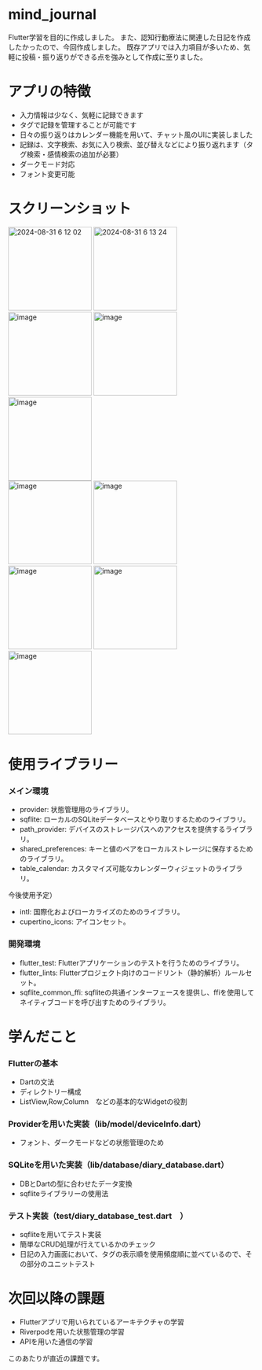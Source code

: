 # mind_journal

Flutter学習を目的に作成しました。
また、認知行動療法に関連した日記を作成したかったので、今回作成しました。
既存アプリでは入力項目が多いため、気軽に投稿・振り返りができる点を強みとして作成に至りました。

# アプリの特徴

- 入力情報は少なく、気軽に記録できます
- タグで記録を管理することが可能です
- 日々の振り返りはカレンダー機能を用いて、チャット風のUIに実装しました
- 記録は、文字検索、お気に入り検索、並び替えなどにより振り返れます（タグ検索・感情検索の追加が必要）
- ダークモード対応
- フォント変更可能

# スクリーンショット

<img width="170" alt="2024-08-31 6 12 02" src="https://github.com/user-attachments/assets/7b97c72b-233f-43af-b3cd-73407e5a865a">
<img width="170" alt="2024-08-31 6 13 24" src="https://github.com/user-attachments/assets/8afd97ef-5de6-455a-bb7c-bb4cbb97351f">
<img width="170" alt="image" src="https://github.com/user-attachments/assets/3d8d9387-bf7f-48cc-8e8b-e2acbf43831f">
<img width="170" alt="image" src="https://github.com/user-attachments/assets/00ccd1cf-b50d-40c2-a198-628f73671856">
<img width="170" alt="image" src="https://github.com/user-attachments/assets/682785d3-afa1-4d27-a27e-fa5455203280"><br>

<img width="170" alt="image" src="https://github.com/user-attachments/assets/081eccbe-fca7-47f5-adbd-d096cd8bba64">
<img width="170" alt="image" src="https://github.com/user-attachments/assets/95693a51-324d-4f89-8fd8-c327fa34c8d5">
<img width="170" alt="image" src="https://github.com/user-attachments/assets/e0cf2892-3d35-4851-b7c9-21683e5cd73c">
<img width="170" alt="image" src="https://github.com/user-attachments/assets/b7da22f7-f192-486b-b18f-0250f7531857">
<img width="170" alt="image" src="https://github.com/user-attachments/assets/2b0f01be-ee75-485b-88dd-ca409c567b1a">


# 使用ライブラリー

### メイン環境
- provider: 状態管理用のライブラリ。
- sqflite: ローカルのSQLiteデータベースとやり取りするためのライブラリ。
- path_provider: デバイスのストレージパスへのアクセスを提供するライブラリ。
- shared_preferences: キーと値のペアをローカルストレージに保存するためのライブラリ。
- table_calendar: カスタマイズ可能なカレンダーウィジェットのライブラリ。
  
今後使用予定）  
- intl: 国際化およびローカライズのためのライブラリ。
- cupertino_icons: アイコンセット。

### 開発環境
- flutter_test: Flutterアプリケーションのテストを行うためのライブラリ。
- flutter_lints: Flutterプロジェクト向けのコードリント（静的解析）ルールセット。
- sqflite_common_ffi: sqfliteの共通インターフェースを提供し、ffiを使用してネイティブコードを呼び出すためのライブラリ。

# 学んだこと

### Flutterの基本
- Dartの文法
- ディレクトリー構成
- ListView,Row,Column　などの基本的なWidgetの役割

### Providerを用いた実装（lib/model/deviceInfo.dart）
- フォント、ダークモードなどの状態管理のため

### SQLiteを用いた実装（lib/database/diary_database.dart）
- DBとDartの型に合わせたデータ変換
- sqfliteライブラリーの使用法

### テスト実装（test/diary_database_test.dart　）
- sqfliteを用いてテスト実装
- 簡単なCRUD処理が行えているかのチェック
- 日記の入力画面において、タグの表示順を使用頻度順に並べているので、その部分のユニットテスト

# 次回以降の課題

- Flutterアプリで用いられているアーキテクチャの学習
- Riverpodを用いた状態管理の学習
- APIを用いた通信の学習

このあたりが直近の課題です。
